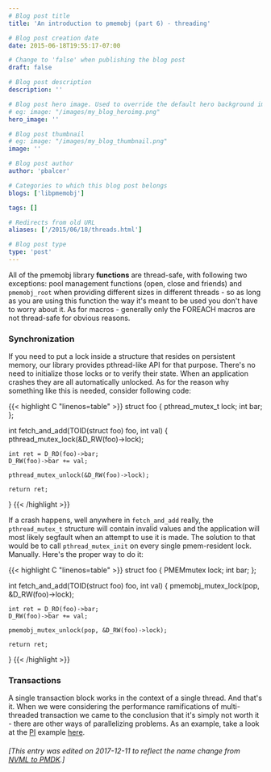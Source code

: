 ```yaml
---
# Blog post title
title: 'An introduction to pmemobj (part 6) - threading'

# Blog post creation date
date: 2015-06-18T19:55:17-07:00

# Change to 'false' when publishing the blog post
draft: false

# Blog post description
description: ''

# Blog post hero image. Used to override the default hero background image.
# eg: image: "/images/my_blog_heroimg.png"
hero_image: ''

# Blog post thumbnail
# eg: image: "/images/my_blog_thumbnail.png"
image: ''

# Blog post author
author: 'pbalcer'

# Categories to which this blog post belongs
blogs: ['libpmemobj']

tags: []

# Redirects from old URL
aliases: ['/2015/06/18/threads.html']

# Blog post type
type: 'post'
---
```


All of the pmemobj library **functions** are thread-safe, with following two exceptions: pool management functions (open, close and friends) and `pmemobj_root` when providing different sizes in different threads - so as long as you are using this function the way it's meant to be used you don't have to worry about it. As for macros - generally only the FOREACH macros are not thread-safe for obvious reasons.

### Synchronization

If you need to put a lock inside a structure that resides on persistent memory, our library provides pthread-like API for that purpose. There's no need to initialize those locks or to verify their state. When an application crashes they are all automatically unlocked. As for the reason why something like this is needed, consider following code:

{{< highlight C "linenos=table" >}}
struct foo {
pthread_mutex_t lock;
int bar;
};

int fetch_and_add(TOID(struct foo) foo, int val) {
pthread_mutex_lock(&D_RW(foo)->lock);

    int ret = D_RO(foo)->bar;
    D_RW(foo)->bar += val;

    pthread_mutex_unlock(&D_RW(foo)->lock);

    return ret;

}
{{< /highlight >}}

If a crash happens, well anywhere in `fetch_and_add` really, the `pthread_mutex_t` structure will contain invalid values and the application will most likely segfault when an attempt to use it is made. The solution to that would be to call `pthread_mutex_init` on every single pmem-resident lock. Manually. Here's the proper way to do it:

{{< highlight C "linenos=table" >}}
struct foo {
PMEMmutex lock;
int bar;
};

int fetch_and_add(TOID(struct foo) foo, int val) {
pmemobj_mutex_lock(pop, &D_RW(foo)->lock);

    int ret = D_RO(foo)->bar;
    D_RW(foo)->bar += val;

    pmemobj_mutex_unlock(pop, &D_RW(foo)->lock);

    return ret;

}
{{< /highlight >}}

### Transactions

A single transaction block works in the context of a single thread. And that's it. When we were considering the performance ramifications of multi-threaded transaction we came to the conclusion that it's simply not worth it - there are other ways of parallelizing problems. As an example, take a look at the [PI](https://en.wikipedia.org/wiki/Leibniz_formula_for_%CF%80) example [here](https://github.com/pmem/pmdk/tree/master/src/examples/libpmemobj).

###### [This entry was edited on 2017-12-11 to reflect the name change from [NVML to PMDK](/blog/2017/12/announcing-the-persistent-memory-development-kit).]
